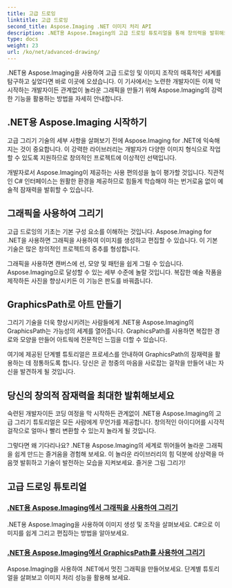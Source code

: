 ```yaml
---
title: 고급 드로잉
linktitle: 고급 드로잉
second_title: Aspose.Imaging .NET 이미지 처리 API
description: .NET용 Aspose.Imaging의 고급 드로잉 튜토리얼을 통해 창의력을 발휘해보세요. C#을 사용하여 손쉽게 이미지를 만들고 편집하는 방법을 알아보세요.
type: docs
weight: 23
url: /ko/net/advanced-drawing/
---
```


.NET용 Aspose.Imaging을 사용하여 고급 드로잉 및 이미지 조작의 매혹적인 세계를 탐구하고 싶었다면 바로 이곳에 오셨습니다. 이 기사에서는 노련한 개발자이든 이제 막 시작하는 개발자이든 관계없이 놀라운 그래픽을 만들기 위해 Aspose.Imaging의 강력한 기능을 활용하는 방법을 자세히 안내합니다.

## .NET용 Aspose.Imaging 시작하기

고급 그리기 기술의 세부 사항을 살펴보기 전에 Aspose.Imaging for .NET에 익숙해지는 것이 중요합니다. 이 강력한 라이브러리는 개발자가 다양한 이미지 형식으로 작업할 수 있도록 지원하므로 창의적인 프로젝트에 이상적인 선택입니다.

개발자로서 Aspose.Imaging이 제공하는 사용 편의성을 높이 평가할 것입니다. 직관적인 C# 인터페이스는 원활한 환경을 제공하므로 힘들게 학습해야 하는 번거로움 없이 예술적 잠재력을 발휘할 수 있습니다.

## 그래픽을 사용하여 그리기

고급 드로잉의 기초는 기본 구성 요소를 이해하는 것입니다. Aspose.Imaging for .NET을 사용하면 그래픽을 사용하여 이미지를 생성하고 편집할 수 있습니다. 이 기본 기술은 많은 창의적인 프로젝트의 중추를 형성합니다. 

그래픽을 사용하면 캔버스에 선, 모양 및 패턴을 쉽게 그릴 수 있습니다. Aspose.Imaging으로 달성할 수 있는 세부 수준에 놀랄 것입니다. 복잡한 예술 작품을 제작하든 사진을 향상시키든 이 기능은 판도를 바꿔줍니다.

## GraphicsPath로 아트 만들기

그리기 기술을 더욱 향상시키려는 사람들에게 .NET용 Aspose.Imaging의 GraphicsPath는 가능성의 세계를 열어줍니다. GraphicsPath를 사용하면 복잡한 경로와 모양을 만들어 아트웍에 전문적인 느낌을 더할 수 있습니다.

여기에 제공된 단계별 튜토리얼은 프로세스를 안내하여 GraphicsPath의 잠재력을 활용하는 데 정통하도록 합니다. 당신은 곧 청중의 마음을 사로잡는 걸작을 만들어 내는 자신을 발견하게 될 것입니다.

## 당신의 창의적 잠재력을 최대한 발휘해보세요

숙련된 개발자이든 코딩 여정을 막 시작하든 관계없이 .NET용 Aspose.Imaging의 고급 그리기 튜토리얼은 모든 사람에게 무언가를 제공합니다. 창의적인 아이디어를 시각적 걸작으로 얼마나 빨리 변환할 수 있는지 놀라게 될 것입니다.

그렇다면 왜 기다리나요? .NET용 Aspose.Imaging의 세계로 뛰어들어 놀라운 그래픽을 쉽게 만드는 즐거움을 경험해 보세요. 이 놀라운 라이브러리의 힘 덕분에 상상력을 마음껏 발휘하고 기술이 발전하는 모습을 지켜보세요. 즐거운 그림 그리기!
## 고급 드로잉 튜토리얼
### [.NET용 Aspose.Imaging에서 그래픽을 사용하여 그리기](./draw-using-graphics/)
.NET용 Aspose.Imaging을 사용하여 이미지 생성 및 조작을 살펴보세요. C#으로 이미지를 쉽게 그리고 편집하는 방법을 알아보세요.
### [.NET용 Aspose.Imaging에서 GraphicsPath를 사용하여 그리기](./draw-using-graphicspath/)
Aspose.Imaging을 사용하여 .NET에서 멋진 그래픽을 만들어보세요. 단계별 튜토리얼을 살펴보고 이미지 처리 성능을 활용해 보세요.